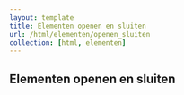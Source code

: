 ```yaml
---
layout: template
title: Elementen openen en sluiten
url: /html/elementen/openen_sluiten
collection: [html, elementen]
---
```


## Elementen openen en sluiten